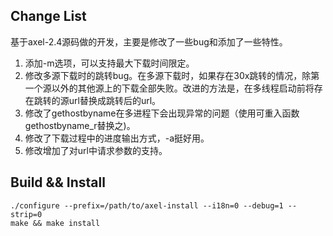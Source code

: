 ## Change List
基于axel-2.4源码做的开发，主要是修改了一些bug和添加了一些特性。   
1. 添加-m选项，可以支持最大下载时间限定。
2. 修改多源下载时的跳转bug。在多源下载时，如果存在30x跳转的情况，除第一个源以外的其他源上的下载全部失败。改进的方法是，在多线程启动前将存在跳转的源url替换成跳转后的url。
3. 修改了gethostbyname在多进程下会出现异常的问题（使用可重入函数gethostbyname_r替换之)。
4. 修改了下载过程中的进度输出方式，-a挺好用。
5. 修改增加了对url中请求参数的支持。

## Build && Install
	./configure --prefix=/path/to/axel-install --i18n=0 --debug=1 --strip=0
	make && make install

